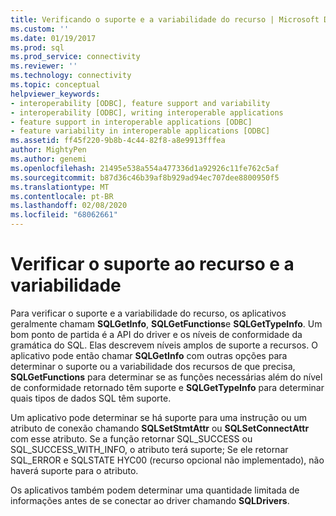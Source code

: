 ```yaml
---
title: Verificando o suporte e a variabilidade do recurso | Microsoft Docs
ms.custom: ''
ms.date: 01/19/2017
ms.prod: sql
ms.prod_service: connectivity
ms.reviewer: ''
ms.technology: connectivity
ms.topic: conceptual
helpviewer_keywords:
- interoperability [ODBC], feature support and variability
- interoperability [ODBC], writing interoperable applications
- feature support in interoperable applications [ODBC]
- feature variability in interoperable applications [ODBC]
ms.assetid: ff45f220-9b8b-4c44-82f8-a8e9913fffea
author: MightyPen
ms.author: genemi
ms.openlocfilehash: 21495e538a554a477336d1a92926c11fe762c5af
ms.sourcegitcommit: b87d36c46b39af8b929ad94ec707dee8800950f5
ms.translationtype: MT
ms.contentlocale: pt-BR
ms.lasthandoff: 02/08/2020
ms.locfileid: "68062661"
---
```

# <a name="checking-feature-support-and-variability"></a>Verificar o suporte ao recurso e a variabilidade
Para verificar o suporte e a variabilidade do recurso, os aplicativos geralmente chamam **SQLGetInfo**, **SQLGetFunctions**e **SQLGetTypeInfo**. Um bom ponto de partida é a API do driver e os níveis de conformidade da gramática do SQL. Elas descrevem níveis amplos de suporte a recursos. O aplicativo pode então chamar **SQLGetInfo** com outras opções para determinar o suporte ou a variabilidade dos recursos de que precisa, **SQLGetFunctions** para determinar se as funções necessárias além do nível de conformidade retornado têm suporte e **SQLGetTypeInfo** para determinar quais tipos de dados SQL têm suporte.  
  
 Um aplicativo pode determinar se há suporte para uma instrução ou um atributo de conexão chamando **SQLSetStmtAttr** ou **SQLSetConnectAttr** com esse atributo. Se a função retornar SQL_SUCCESS ou SQL_SUCCESS_WITH_INFO, o atributo terá suporte; Se ele retornar SQL_ERROR e SQLSTATE HYC00 (recurso opcional não implementado), não haverá suporte para o atributo.  
  
 Os aplicativos também podem determinar uma quantidade limitada de informações antes de se conectar ao driver chamando **SQLDrivers**.
